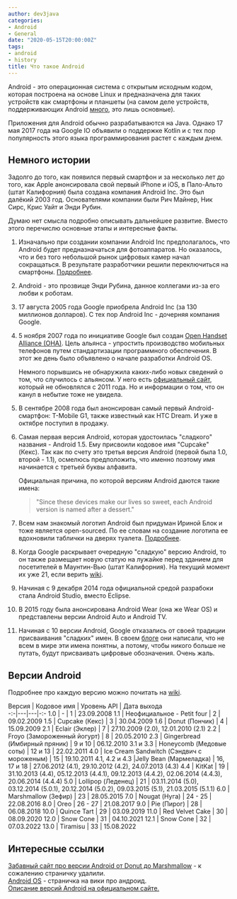 ```yaml
---
author: dev3java
categories:
- Android
- General
date: "2020-05-15T20:00:00Z"
tags:
- android
- history
title: Что такое Android
---
```


Android - это операционная система с открытым исходным кодом, которая построена
на основе Linux и предназначена для таких устройств как смартфоны и планшеты
(на самом деле устройств, поддерживающих Android
[много][2-android-wiki], это лишь основные).

Приложения для Android обычно разрабатываются на Java. Однако 17 мая 2017 года на
Google IO объявили о поддержке Kotlin и с тех пор популярность этого языка
программирования растет с каждым днем.


## Немного истории

Задолго до того, как появился первый смартфон и за несколько лет до того, как
Apple анонсировала свой первый iPhone и iOS, в Пало-Альто (штат Калифорния)
была создана компания Android Inc. Это был далёкий 2003 год. Основателями компании
были Рич Майнер, Ник Сирс, Крис Уайт и Энди Рубин.

Думаю нет смысла подробно описывать дальнейшее развитие. Вместо этого перечислю
основные этапы и интересные факты.

1. Изначально при создании компании Android Inc предполагалось, что Android
   будет предназначаться для фотоаппаратов. Но оказалось, что и без того
   небольшой рынок цифровых камер начал сокращаться. В результате разработчики
   решили переключиться на смартфоны. [Подробнее][1-pcworld-camera-os].

1. Android - это прозвище Энди Рубина, данное коллегами из-за его любви к роботам.

1. 17 августа 2005 года Google приобрела Android Inc (за 130 миллионов долларов).
   С тех пор Android Inc - дочерняя компания Google.

1. 5 ноября 2007 года по инициативе Google был создан [Open Handset Alliance (OHA)][2-open-handset-alliance-wiki]. Цель альянса - упростить производство
   мобильных телефонов путем стандартизации программного обеспечения. В этот же день
   было объявлено о начале разработки Android OS.

   Немного порывшись не обнаружила каких-либо новых сведений о том, что случилось
   с альянсом. У него есть [официальный сайт][3-open-handset-alliance-official],
   который не обновлялся с 2011 года. Но и информации о том, что он канул в небытие
   тоже не увидела.

1. В сентябре 2008 года был анонсирован самый первый Android-смартфон: T-Mobile G1,
   также известный как HTC Dream. И уже в октябре поступил в продажу.

1. Самая первая версия Android, которая удостоилась "сладкого" названия - Android 1.5.
   Ему присвоили кодовое имя "Cupcake" (Кекс). Так как по счету это третья версия
   Android (первой была 1.0, второй - 1.1), осмелюсь предположить, что именно поэтому
   имя начинается с третьей буквы алфавита.

   Официальная причина, по которой версиям Android даются такие имена:
   >"Since these devices make our lives so sweet, each Android version is named
   after a dessert."

1. Всем нам знакомый логотип Android был придуман Ириной Блок и тоже является
   open-sourced. По ее словам на создание логотипа ее вдохновили таблички на дверях туалета. [Подробнее][4-nytimes-android-logo].

1. Когда Google раскрывает очередную "сладкую" версию Android, то он также
   размещает новую статую на лужайке перед зданием для посетителей в Маунтин-Вью
   (штат Калифорния). На текущий момент их уже 21, если верить
   [wiki][5-android-lawn-statues-wiki].

1. Начиная с 9 декабря 2014 года официальной средой разрабоки стала Android Studio,
   вместо Eclipse.

1. В 2015 году была анонсирована Android Wear (она же Wear OS) и представлены
   версии Android Auto и Android TV.

1. Начиная с 10 версии Android, Google отказались от своей традиции присваивания
   "сладких" имен. В своем [блоге][6-blog-evolving-android-brand] они написали, что не всем в мире эти имена понятны, а потому, чтобы
   никого больше не путать, будут присваивать цифровые обозначения. Очень жаль.


## Версии Android

Подробнее про каждую версию можно почитать на [wiki][7-android-version-history-wiki].

Версия | Кодовое имя | Уровень API | Дата выхода  
-:-|---|---|-:-
1.0  | -  | 1  | 23.09.2008
1.1  | Неофициальное - Petit four | 2 | 09.02.2009
1.5  | Cupcake (Кекс) | 3 | 30.04.2009
1.6  | Donut (Пончик) | 4 | 15.09.2009
2.1  | Eclair (Эклер) | 7 | 27.10.2009 (2.0), 12.01.2010 (2.1)
2.2  | Froyo (Замороженный йогурт) | 8 | 20.05.2010
2.3  | Gingerbread (Имбирный пряник) | 9 и 10 | 06.12.2010
3.1 и 3.3 | Honeycomb (Медовые соты) | 12 и 13 | 22.02.2011
4.0  | Ice Cream Sandwitch (Сэндвич с мороженым) | 15 | 19.10.2011
4.1, 4.2 и 4.3  |Jelly Bean (Мармеладка) | 16, 17 и 18 | 27.06.2012 (4.1), 29.10.2012 (4.2), 24.07.2013 (4.3)
4.4  | KitKat | 19 | 31.10.2013 (4.4), 05.12.2013 (4.4.1), 09.12.2013 (4.4.2), 02.06.2014 (4.4.3), 20.06.2014 (4.4.4)
5.0  | Lollipop (Леденец) | 21 | 03.11.2014 (5.0), 03.12.2014 (5.0.1), 20.12.2014 (5.0.2), 09.03.2015 (5.1), 21.03.2015 (5.1.1)
6.0  | Marshmallow (Зефир) | 23 | 28.05.2015
7.0  | Nougat (Нуга) | 24 - 25 | 22.08.2016
8.0  | Oreo | 26 - 27 | 21.08.2017
9.0  | Pie (Пирог) | 28 | 06.08.2018
10.0  | Quince Tart | 29 | 03.09.2019
11.0  | Red Velvet Cake | 30  | 08.09.2020
12.0  | Snow Cone | 31  | 04.10.2021
12.1  | Snow Cone | 32  | 07.03.2022
13.0  | Tiramisu | 33  | 15.08.2022  


## Интересные ссылки

[Забавный сайт про версии Android от Donut до Marshmallow][1-android-history-donut-marshmallow] - к сожалению страничку удалили.  
[Android OS][2-android-wiki] - страничка на вики про андроид.  
[Описание версий Android на официальном сайте.][3-android-doc]  

<!-- Ссылки -->

<!-- Интересные ссылки -->
[1-android-history-donut-marshmallow]: https://www.android.com/intl/en_uk/history/#/donut "android.com"
[2-android-wiki]: https://ru.wikipedia.org/wiki/Android "wikipedia.org"
[3-android-doc]: https://developer.android.com/about/versions "android.com"

<!-- Ссылки по тексту -->
[1-pcworld-camera-os]: https://www.pcworld.com/article/2034723/android-founder-we-aimed-to-make-a-camera-os.html "pcworld.com"
[2-open-handset-alliance-wiki]: https://ru.wikipedia.org/wiki/Open_Handset_Alliance "wikipedia.org"
[3-open-handset-alliance-official]: https://www.openhandsetalliance.com/index.html "openhandsetalliance.com"
[4-nytimes-android-logo]: https://www.nytimes.com/2013/10/13/magazine/who-made-that-android-logo.html "nytimes.com"
[5-android-lawn-statues-wiki]: https://en.wikipedia.org/wiki/Android_lawn_statues "wikipedia.org"
[6-blog-evolving-android-brand]: https://www.blog.google/products/android/evolving-android-brand/ "blog.google"
[7-android-version-history-wiki]: https://ru.wikipedia.org/wiki/%D0%98%D1%81%D1%82%D0%BE%D1%80%D0%B8%D1%8F_%D0%B2%D0%B5%D1%80%D1%81%D0%B8%D0%B9_Android "wikipedia.org"
